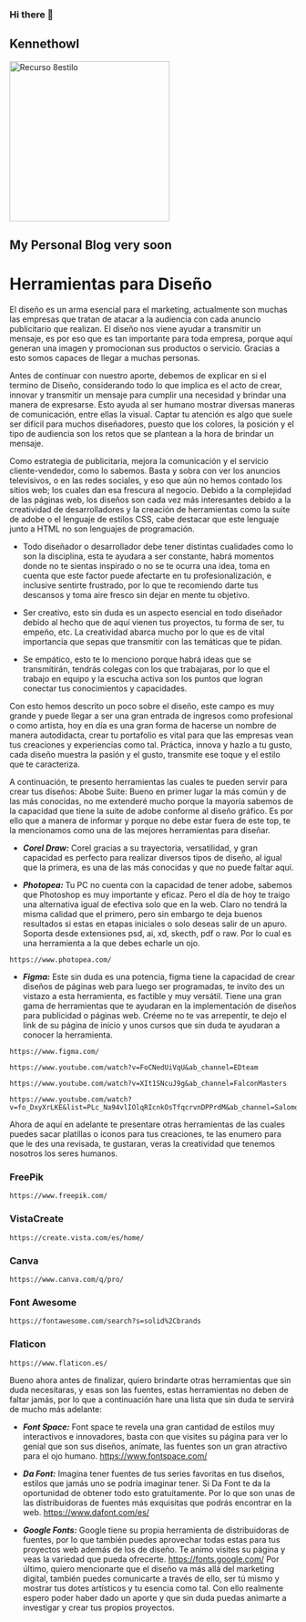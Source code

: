 ### Hi there 👋

<!--
**Kennethowl/kennethowl** is a ✨ _special_ ✨ repository because its `README.md` (this file) appears on your GitHub profile.

Here are some ideas to get you started:

- 🔭 I’m currently working on ...
- 🌱 I’m currently learning ...
- 👯 I’m looking to collaborate on ...
- 🤔 I’m looking for help with ...
- 💬 Ask me about ...
- 📫 How to reach me: ...
- 😄 Pronouns: ...
- ⚡ Fun fact: ...
-->

## Kennethowl

<img width="281" alt="Recurso 8estilo" src="https://user-images.githubusercontent.com/71115590/175790996-d0864f1c-c610-4ef4-8a09-ccf826798a56.png">

## My Personal Blog very soon 

# Herramientas para Diseño

El diseño es un arma esencial para el marketing, actualmente son muchas las empresas que tratan de atacar a la audiencia con cada anuncio publicitario que realizan. El diseño nos viene ayudar a transmitir un mensaje, es por eso que es tan importante para toda empresa, porque aquí generan una imagen y promocionan sus productos o servicio. Gracias a esto somos capaces de llegar a muchas personas.

Antes de continuar con nuestro aporte, debemos de explicar en si el termino de Diseño, considerando todo lo que implica es el acto de crear, innovar y transmitir un mensaje para cumplir una necesidad y brindar una manera de expresarse. Esto ayuda al ser humano mostrar diversas maneras de comunicación, entre ellas la visual. Captar tu atención es algo que suele ser difícil para muchos diseñadores, puesto que los colores, la posición y el tipo de audiencia son los retos que se plantean a la hora de brindar un mensaje.

Como estrategia de publicitaria, mejora la comunicación y el servicio cliente-vendedor, como lo sabemos. Basta y sobra con ver los anuncios televisivos, o en las redes sociales, y eso que aún no hemos contado los sitios web; los cuales dan esa frescura al negocio. Debido a la complejidad de las páginas web, los diseños son cada vez más interesantes debido a la creatividad de desarrolladores y la creación de herramientas como la suite de adobe o el lenguaje de estilos CSS, cabe destacar que este lenguaje junto a HTML no son lenguajes de programación.

* Todo diseñador o desarrollador debe tener distintas cualidades como lo son la disciplina, esta te ayudara a ser constante, habrá momentos donde no te sientas inspirado o no se te ocurra una idea, toma en cuenta que este factor puede afectarte en tu profesionalización, e inclusive sentirte frustrado, por lo que te recomiendo darte tus descansos y toma aire fresco sin dejar en mente tu objetivo.

* Ser creativo, esto sin duda es un aspecto esencial en todo diseñador debido al hecho que de aquí vienen tus proyectos, tu forma de ser, tu empeño, etc. La creatividad abarca mucho por lo que es de vital importancia que sepas que transmitir con las temáticas que te pidan.

* Se empático, esto te lo menciono porque habrá ideas que se transmitirán, tendrás colegas con los que trabajaras, por lo que el trabajo en equipo y la escucha activa son los puntos que logran conectar tus conocimientos y capacidades.

Con esto hemos descrito un poco sobre el diseño, este campo es muy grande y puede llegar a ser una gran entrada de ingresos como profesional o como artista, hoy en día es una gran forma de hacerse un nombre de manera autodidacta, crear tu portafolio es vital para que las empresas vean tus creaciones y experiencias como tal. Práctica, innova y hazlo a tu gusto, cada diseño muestra la pasión y el gusto, transmite ese toque y el estilo que te caracteriza.

A continuación, te presento herramientas las cuales te pueden servir para crear tus diseños:
Abobe Suite: Bueno en primer lugar la más común y de las más conocidas, no me extenderé mucho porque la mayoría sabemos de la capacidad que tiene la suite de adobe conforme al diseño gráfico. Es por ello que a manera de informar y porque no debe estar fuera de este top, te la mencionamos como una de las mejores herramientas para diseñar.

* ***Corel Draw:*** Corel gracias a su trayectoria, versatilidad, y gran capacidad es perfecto para realizar diversos tipos de diseño, al igual que la primera, es una de las más conocidas y que no puede faltar aquí.

* ***Photopea:*** Tu PC no cuenta con la capacidad de tener adobe, sabemos que Photoshop es muy importante y eficaz. Pero el día de hoy te traigo una alternativa igual de efectiva solo que en la web. Claro no tendrá la misma calidad que el primero, pero sin embargo te deja buenos resultados si estas en etapas iniciales o solo deseas salir de un apuro. Soporta desde extensiones psd, ai, xd, skecth, pdf o raw. Por lo cual es una herramienta a la que debes echarle un ojo.

```
https://www.photopea.com/
```

* ***Figma:*** Este sin duda es una potencia, figma tiene la capacidad de crear diseños de páginas web para luego ser programadas, te invito des un vistazo a esta herramienta, es factible y muy versátil. Tiene una gran gama de herramientas que te ayudaran en la implementación de diseños para publicidad o páginas web. Créeme no te vas arrepentir, te dejo el link de su página de inicio y unos cursos que sin duda te ayudaran a conocer la herramienta.

```
https://www.figma.com/
```

```
https://www.youtube.com/watch?v=FoCNedUiVqU&ab_channel=EDteam
```

```
https://www.youtube.com/watch?v=XIt1SNcuJ9g&ab_channel=FalconMasters
```

```
https://www.youtube.com/watch?v=fo_DxyXrLKE&list=PLc_Na94vlIOlqRIcnkOsTfqcrvnDPPrdM&ab_channel=SalomonSanchez
```

Ahora de aquí en adelante te presentare otras herramientas de las cuales puedes sacar platillas o iconos para tus creaciones, te las enumero para que le des una revisada, te gustaran, veras la creatividad que tenemos nosotros los seres humanos.

### FreePik
```
https://www.freepik.com/
```

### VistaCreate
```
https://create.vista.com/es/home/
```

### Canva
```
https://www.canva.com/q/pro/
```

### Font Awesome
```
https://fontawesome.com/search?s=solid%2Cbrands
```

### Flaticon
```
https://www.flaticon.es/
```

Bueno ahora antes de finalizar, quiero brindarte otras herramientas que sin duda necesitaras, y esas son las fuentes, estas herramientas no deben de faltar jamás, por lo que a continuación hare una lista que sin duda te servirá de mucho más adelante:

 * ***Font Space:*** Font space te revela una gran cantidad de estilos muy interactivos e innovadores, basta con que visites su página para ver lo genial que son sus diseños, anímate, las fuentes son un gran atractivo para el ojo humano.
https://www.fontspace.com/

* ***Da Font:*** Imagina tener fuentes de tus series favoritas en tus diseños, estilos que jamás uno se podría imaginar tener. Si Da Font te da la oportunidad de obtener todo esto gratuitamente. Por lo que son unas de las distribuidoras de fuentes más exquisitas que podrás encontrar en la web.
https://www.dafont.com/es/

* ***Google Fonts:*** Google tiene su propia herramienta de distribuidoras de fuentes, por lo que también puedes aprovechar todas estas para tus proyectos web además de los de diseño. Te animo visites su página y veas la variedad que pueda ofrecerte.
https://fonts.google.com/
Por último, quiero mencionarte que el diseño va más allá del marketing digital, también puedes comunicarte a través de ello, ser tú mismo y mostrar tus dotes artísticos y tu esencia como tal. Con ello realmente espero poder haber dado un aporte y que sin duda puedas animarte a investigar y crear tus propios proyectos.
